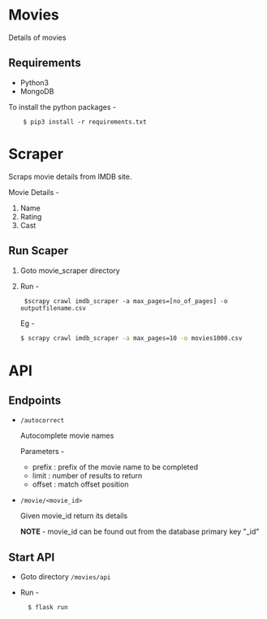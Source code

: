 # Movies

Details of movies


## Requirements

- Python3
- MongoDB

To install the python packages - 

        $ pip3 install -r requirements.txt


# Scraper

Scraps movie details from IMDB site.

Movie Details - 

1. Name
2. Rating
3. Cast


## Run Scaper

1. Goto movie_scraper directory

2. Run - 

        $scrapy crawl imdb_scraper -a max_pages=[no_of_pages] -o outputfilename.csv
    
    Eg -
    ```bash
    $ scrapy crawl imdb_scraper -a max_pages=10 -o movies1000.csv
    ```


# API

## Endpoints

- ```/autocorrect```

    Autocomplete movie names

    Parameters -

    - prefix : prefix of the movie name to be completed
    - limit : number of results to return
    - offset : match offset position

- ```/movie/<movie_id>```

    Given movie_id return its details

    **NOTE** - movie_id can be found out from the database primary key "_id"


## Start API

- Goto directory ```/movies/api```

- Run -

        $ flask run